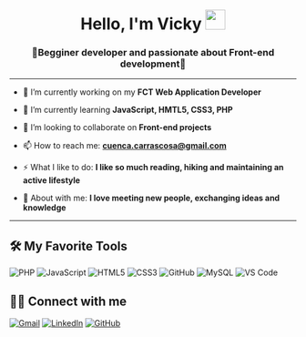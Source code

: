 <h1 align="center"> Hello, I'm Vicky <img src="https://media.giphy.com/media/hvRJCLFzcasrR4ia7z/giphy.gif" width="35"></h1>
<h3 align="center"> 🌟Begginer developer and passionate about Front-end development🌟 </h3>


---
  
- 🔭 I’m currently working on my **FCT Web Application Developer**
  
- 🌱 I’m currently learning **JavaScript, HMTL5, CSS3, PHP**
  
- 👯 I’m looking to collaborate on **Front-end projects**
  
- 📫 How to reach me: **cuenca.carrascosa@gmail.com**

- ⚡ What I like to do: **I like so much reading, hiking and maintaining an active lifestyle**

- 💫 About with me: **I love meeting new people, exchanging ideas and knowledge**


---
  
## 🛠 My Favorite Tools

![PHP](https://img.shields.io/badge/PHP-777BB4?style=flat-square&logo=php&logoColor=white)
![JavaScript](https://img.shields.io/badge/-JavaScript-%23F7DF1C?style=flat-square&logo=javascript&logoColor=000000&labelColor=%23F7DF1C&color=%23FFCE5A)
![HTML5](https://img.shields.io/badge/-HTML5-%23E44D27?style=flat-square&logo=html5&logoColor=ffffff)
![CSS3](https://img.shields.io/badge/-CSS3-%231572B6?style=flat-square&logo=css3)
![GitHub](https://img.shields.io/badge/-GitHub-181717?style=flat-square&logo=github)
![MySQL](https://img.shields.io/badge/MySQL-4479A1?style=flat-square&logo=mysql&logoColor=white)
![VS Code](http://img.shields.io/badge/-VS%20Code-007ACC?style=flat-square&logo=visual-studio-code&logoColor=ffffff)


## 🤝🏼 Connect with me 

<a href="mailto:cuenca.carrascosa@gmail.com"><img img src="https://img.shields.io/badge/gmail-%23EA4335.svg?style=plastic&logo=gmail&logoColor=white" alt="Gmail"/></a>
<a href="https://www.linkedin.com/in/victoria-cuenca-carrascosa/"><img src="https://img.shields.io/badge/linkedin-%230A66C2.svg?style=plastic&logo=linkedin&logoColor=white" alt="LinkedIn"/></a>
<a href="https://github.com/v-cuenca"><img src="https://img.shields.io/badge/github-%23181717.svg?style=plastic&logo=github&logoColor=white" alt="GitHub"/></a>



